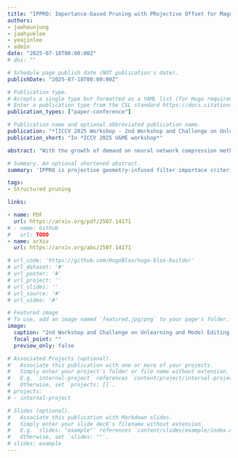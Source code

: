 ```yaml
---
title: "IPPRO: Importance-based Pruning with PRojective Offset for Magnitude-indifferent Structural Pruning"
authors:
- jaeheunjung
- jaehyuklee
- yeajinlee
- admin
date: "2025-07-18T00:00:00Z"
# doi: ""

# Schedule page publish date (NOT publication's date).
publishDate: "2025-07-18T00:00:00Z"

# Publication type.
# Accepts a single type but formatted as a YAML list (for Hugo requirements).
# Enter a publication type from the CSL standard https://docs.citationstyles.org/en/stable/specification.html#appendix-iii-types
publication_types: ["paper-conference"]

# Publication name and optional abbreviated publication name.
publication: "*[ICCV 2025 Workshop - 2nd Workshop and Challenge on Unlearning and Model Editing (U&ME)](https://sites.google.com/view/u-and-me-workshop/)*"
publication_short: "In *ICCV 2025 U&ME workshop*"

abstract: "With the growth of demand on neural network compression methods, the structured pruning methods including importance-based approach are actively studied. The magnitude importance and many correlated modern importance criteria often limit the capacity of pruning decision, since the filters with larger magnitudes are not likely to be pruned if the smaller one didn't, even if it is redundant. In this paper, we propose a novel pruning strategy to challenge this dominating effect of magnitude and provide fair chance to each filter to be pruned, by placing it on projective space. After that, we observe the gradient descent movement whether the filters moves toward the origin or not, to measure how the filter is likely to be pruned. This measurement is used to construct PROscore, a novel importance score for IPPRO, a novel importance-based structured pruning with magnitude-indifference. Our evaluation results shows that the proposed importance criteria using the projective space achieves near-lossless pruning by reducing the performance drop in pruning, with promising performance after the finetuning. Our work debunks the ``size-matters'' myth in pruning and expands the frontier of importance-based pruning both theoretically and empirically."

# Summary. An optional shortened abstract.
summary: 'IPPRO is projective geometry-infused filter importace criteria for the structured pruning, ensuring the removal of the effect of magnitudes by embedding them into the projective space with temporal model extension. The PROscore, the proposed novel importance score, observes the gradient descent movement whether the filters moves toward the origin or not, to measure how the filter is likely to be pruned.'

tags:
- Structured pruning

links:

- name: PDF
  url: https://arxiv.org/pdf/2507.14171
# - name: Github
#   url: TODO
- name: arXiv
  url: https://arxiv.org/abs/2507.14171

# url_code: 'https://github.com/HugoBlox/hugo-blox-builder'
# url_dataset: '#'
# url_poster: '#'
# url_project: ''
# url_slides: ''
# url_source: '#'
# url_video: '#'

# Featured image
# To use, add an image named `featured.jpg/png` to your page's folder. 
image:
  caption: "2nd Workshop and Challenge on Unlearning and Model Editing (U&ME) **[Website](https://sites.google.com/view/u-and-me-workshop/)**"
  focal_point: ""
  preview_only: false

# Associated Projects (optional).
#   Associate this publication with one or more of your projects.
#   Simply enter your project's folder or file name without extension.
#   E.g. `internal-project` references `content/project/internal-project/index.md`.
#   Otherwise, set `projects: []`.
# projects:
# - internal-project

# Slides (optional).
#   Associate this publication with Markdown slides.
#   Simply enter your slide deck's filename without extension.
#   E.g. `slides: "example"` references `content/slides/example/index.md`.
#   Otherwise, set `slides: ""`.
# slides: example
---
```


<!-- {{% callout note %}}
Create your slides in Markdown - click the *Slides* button to check out the example.
{{% /callout %}} -->

<!-- Add the publication's **full text** or **supplementary notes** here. You can use rich formatting such as including [code, math, and images](https://docs.hugoblox.com/content/writing-markdown-latex/). -->
